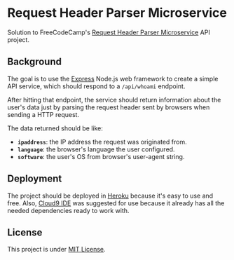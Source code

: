 # Request Header Parser Microservice

Solution to FreeCodeCamp's [Request Header Parser Microservice][fcc-rhpms] API
project.


## Background

The goal is to use the [Express][expjs] Node.js web framework to create a simple
API service, which should respond to a `/api/whoami` endpoint.

After hitting that endpoint, the service should return information about the
user's data just by parsing the request header sent by browsers when sending a
HTTP request.

The data returned should be like:

* **`ipaddress`**: the IP address the request was originated from.
* **`language`**: the browser's language the user configured.
* **`software`**: the user's OS from browser's user-agent string.


## Deployment

The project should be deployed in [Heroku][hku] because it's easy to use and
free. Also, [Cloud9 IDE][c9] was suggested for use because it already has all
the needed dependencies ready to work with.


## License

This project is under [MIT License](LICENSE.txt).


[fcc-rhpms]: https://www.freecodecamp.com/challenges/request-header-parser-microservice
[expjs]: http://expressjs.com
[hku]: https://www.heroku.com
[c9]: https://c9.io
